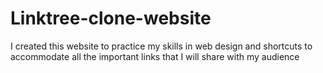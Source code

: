 # Linktree-clone-website
I created this website to practice my skills in web design and shortcuts to accommodate all the important links that I will share with my audience
